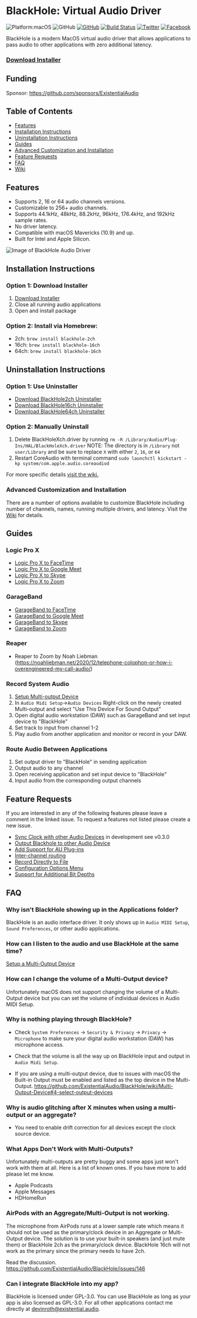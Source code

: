 # BlackHole: Virtual Audio Driver
![Platform:macOS](https://img.shields.io/badge/platform-macOS-lightgrey)
![GitHub](https://img.shields.io/github/v/release/ExistentialAudio/BlackHole)
[![GitHub](https://img.shields.io/github/license/ExistentialAudio/BlackHole)](LICENSE)
[![Build Status](https://travis-ci.com/ExistentialAudio/BlackHole.svg?branch=master)](https://travis-ci.com/ExistentialAudio/BlackHole) [![Twitter](https://img.shields.io/badge/Follow%20on%20Twitter-1da1f2)](https://twitter.com/ExistentialAI)
[![Facebook](https://img.shields.io/badge/Like%20on%20Facebook-4267B2)](https://www.facebook.com/Existential-Audio-103423234434751)

BlackHole is a modern MacOS virtual audio driver that allows applications to pass audio to other applications with zero additional latency.

### [Download Installer](https://existential.audio/blackhole/?pk_campaign=github&pk_kwd=readme) 

## Funding
Sponsor: https://github.com/sponsors/ExistentialAudio

## Table of Contents
- [Features](#features)
- [Installation Instructions](#installation-instructions)
- [Uninstallation Instructions](#uninstallation-instructions)
- [Guides](#guides)
- [Advanced Customization and Installation](#advanced-customization-and-installation)
- [Feature Requests](#feature-requests)
- [FAQ](#faq)
- [Wiki](https://github.com/ExistentialAudio/BlackHole/wiki)

## Features
- Supports 2, 16 or 64 audio channels versions.
- Customizable to 256+ audio channels.
- Supports 44.1kHz, 48kHz, 88.2kHz, 96kHz, 176.4kHz, and 192kHz sample rates.
- No driver latency. 
- Compatible with macOS Mavericks (10.9) and up.
- Built for Intel and Apple Silicon.

![Image of BlackHole Audio Driver](Images/BlackHole.png)

## Installation Instructions

### Option 1: Download Installer
1. [Download Installer](https://existential.audio/blackhole/?pk_campaign=github&pk_kwd=readme)
2. Close all running audio applications
3. Open and install package

### Option 2: Install via Homebrew:

- 2ch: `brew install blackhole-2ch`
- 16ch: `brew install blackhole-16ch`
- 64ch: `brew install blackhole-16ch`

## Uninstallation Instructions
### Option 1: Use Uninstaller
- [Download BlackHole2ch Uninstaller](https://existential.audio/downloads/BlackHole2chUninstaller.pkg)
- [Download BlackHole16ch Uninstaller](https://existential.audio/downloads/BlackHole16chUninstaller.pkg)
- [Download BlackHole64ch Uninstaller](https://existential.audio/downloads/BlackHole64chUninstaller.pkg)

### Option 2: Manually Uninstall

1. Delete BlackHoleXch.driver by running `rm -R /Library/Audio/Plug-Ins/HAL/BlackHoleXch.driver` NOTE: The directory is in `/Library` not `user/Library` and be sure to replace `X` with either `2`, `16`, or `64`
2. Restart CoreAudio with terminal command `sudo launchctl kickstart -kp system/com.apple.audio.coreaudiod`

For more specific details [visit the wiki.](https://github.com/ExistentialAudio/BlackHole/wiki/Uninstallation)

### Advanced Customization and Installation
There are a number of options available to customize BlackHole including number of channels, names, running multiple drivers, and latency. 
Visit the [Wiki](https://github.com/ExistentialAudio/BlackHole/wiki#advanced-customization) for details.   

## Guides

### Logic Pro X
- [Logic Pro X to FaceTime](https://existential.audio/howto/StreamFromLogicProXtoFaceTime.php)
- [Logic Pro X to Google Meet](https://existential.audio/howto/StreamFromLogicProXtoGoogleMeet.php)
- [Logic Pro X to Skype](https://existential.audio/howto/StreamFromLogicProXtoSkype.php)
- [Logic Pro X to Zoom](https://existential.audio/howto/StreamFromLogicProXtoZoom.php)

### GarageBand
- [GarageBand to FaceTime](https://existential.audio/howto/StreamFromGarageBandToFaceTime.php)
- [GarageBand to Google Meet](https://existential.audio/howto/StreamFromGarageBandToGoogleMeet.php)
- [GarageBand to Skype](https://existential.audio/howto/StreamFromGarageBandToSkype.php)
- [GarageBand to Zoom](https://existential.audio/howto/StreamFromGarageBandToZoom.php)

### Reaper
- Reaper to Zoom by Noah Liebman (https://noahliebman.net/2020/12/telephone-colophon-or-how-i-overengineered-my-call-audio/)

### Record System Audio
1. [Setup Multi-output Device](https://github.com/ExistentialAudio/BlackHole/wiki/Multi-Output-Device)
2. In `Audio Midi Setup`->`Audio Devices` Right-click on the newly created Multi-output and select "Use This Device For Sound Output"
3. Open digital audio workstation (DAW) such as GarageBand and set input device to "BlackHole" 
4. Set track to input from channel 1-2
5. Play audio from another application and monitor or record in your DAW.

### Route Audio Between Applications
1. Set output driver to "BlackHole" in sending application
2. Output audio to any channel
3. Open receiving application and set input device to "BlackHole" 
4. Input audio from the corresponding output channels

## Feature Requests

If you are interested in any of the following features please leave a comment in the linked issue. To request a features not listed please create a new issue.

- [Sync Clock with other Audio Devices](https://github.com/ExistentialAudio/BlackHole/issues/27) in development see v0.3.0
- [Output Blackhole to other Audio Device](https://github.com/ExistentialAudio/BlackHole/issues/40)
- [Add Support for AU Plug-ins](https://github.com/ExistentialAudio/BlackHole/issues/18)
- [Inter-channel routing](https://github.com/ExistentialAudio/BlackHole/issues/13)
- [Record Directly to File](https://github.com/ExistentialAudio/BlackHole/issues/8)
- [Configuration Options Menu](https://github.com/ExistentialAudio/BlackHole/issues/7)
- [Support for Additional Bit Depths](https://github.com/ExistentialAudio/BlackHole/issues/42)

## FAQ

### Why isn't BlackHole showing up in the Applications folder?
BlackHole is an audio interface driver. It only shows up in `Audio MIDI Setup`, `Sound Preferences`, or other audio applications.

### How can I listen to the audio and use BlackHole at the same time?
[Setup a Multi-Output Device](https://github.com/ExistentialAudio/BlackHole/wiki/Multi-Output-Device)

### How can I change the volume of a Multi-Output device?
Unfortunately macOS does not support changing the volume of a Multi-Output device but you can set the volume of individual devices in Audio MIDI Setup. 

### Why is nothing playing through BlackHole? 
- Check `System Preferences` -> `Security & Privacy` -> `Privacy` -> `Microphone` to make sure your digital audio workstation (DAW) has microphone access. 

- Check that the volume is all the way up on BlackHole input and output in ``Audio Midi Setup``.

- If you are using a multi-output device, due to issues with macOS the Built-in Output must be enabled and listed as the top device in the Multi-Output. https://github.com/ExistentialAudio/BlackHole/wiki/Multi-Output-Device#4-select-output-devices

### Why is audio glitching after X minutes when using a multi-output or an aggregate?
- You need to enable drift correction for all devices except the clock source device. 

### What Apps Don't Work with Multi-Outputs?
Unfortunately multi-outputs are pretty buggy and some apps just won't work with them at all. Here is a list of known ones. If you have more to add please let me know.
- Apple Podcasts
- Apple Messages
- HDHomeRun

### AirPods with an Aggregate/Multi-Output is not working.
The microphone from AirPods runs at a lower sample rate which means it should not be used as the primary/clock device in an Aggregate or Multi-Output device. The solution is to use your built-in speakers (and just mute them) or BlackHole 2ch as the primary/clock device. BlackHole 16ch will not work as the primary since the primary needs to have 2ch. 

Read the discussion. https://github.com/ExistentialAudio/BlackHole/issues/146

### Can I integrate BlackHole into my app?
BlackHole is licensed under GPL-3.0. You can use BlackHole as long as your app is also licensed as GPL-3.0. For all other applications contact me directly at devinroth@existential.audio.
